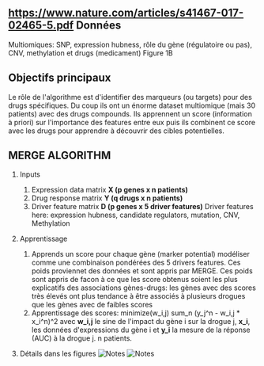 https://www.nature.com/articles/s41467-017-02465-5.pdf
Données
-------
Multiomiques: SNP, expression hubness, rôle du gène (régulatoire ou pas), CNV, methylation et drugs (medicament) Figure 1B

Objectifs principaux
--------------------
Le rôle de l'algorithme est d'identifier des marqueurs (ou targets) pour des drugs spécifiques. Du coup ils ont un énorme dataset multiomique (mais 30 patients) avec des drugs compounds.
Ils apprennent un score (information à priori) sur l'importance des features entre eux puis ils combinent ce score avec les drugs pour apprendre à découvrir des cibles potentielles.

MERGE ALGORITHM
---------------
1. Inputs
    1. Expression data matrix **X (p genes x n patients)**
    2. Drug response matrix **Y (q drugs x n patients)**
    3. Driver feature matrix **D (p genes x 5 driver features)** Driver features here: expression hubness, candidate regulators, mutation, CNV, Methylation

2. Apprentissage
    1. Apprends un score pour chaque gène (marker potential) modéliser comme une combinaison pondérées des 5 drivers features.
    Ces poids proviennet des données et sont appris par MERGE. Ces poids sont appris de facon à ce que les score obtenus soient les plus explicatifs des associations gènes-drugs: les gènes avec des scores très élevés ont plus tendance à être associés à plusieurs drogues que les gènes avec de faibles scores
    2. Apprentissage des scores: 
            minimize(w_i,j) sum_n (y_j^n - w_i,j * x_i^n)^2 avec **w_i,j** le sine de l'impact du gène i sur la drogue j, **x_i**, les données d'expressions du gène i et **y_i** la mesure de la réponse (AUC) à la drogue j. n patients.

3. Détails dans les figures
![Notes](image1.png)
![Notes](image2.png)